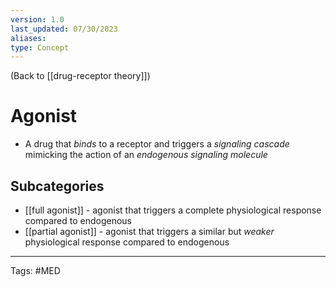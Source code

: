 ```yaml
---
version: 1.0
last_updated: 07/30/2023
aliases: 
type: Concept
---
```


(Back to [[drug-receptor theory]])

# Agonist

- A drug that _binds_ to a receptor and triggers a _signaling cascade_ mimicking the action of an _endogenous signaling molecule_

## Subcategories
- [[full agonist]] - agonist that triggers a complete physiological response compared to endogenous
- [[partial agonist]] - agonist that triggers a similar but _weaker_ physiological response compared to endogenous

---
Tags: #MED